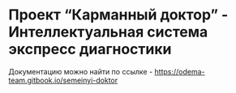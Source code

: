 # Проект “Карманный доктор” - Интеллектуальная система экспресс диагностики

Документацию можно найти по ссылке - https://odema-team.gitbook.io/semeinyi-doktor
